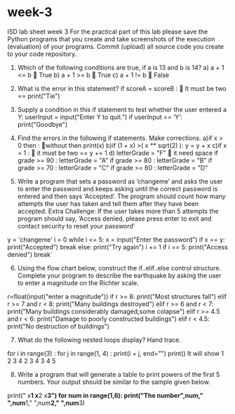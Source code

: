 # week-3
ISD lab sheet week 3 
For the practical part of this lab please save the Python programs that you create and take screenshots of the execution (evaluation) of your programs. Commit (upload) all source code you create to your code repository. 
1.	Which of the following conditions are true, if a is 13 and b is 14?
a)	a + 1 <= b    True
b)	a + 1 >= b    True
c)	a + 1 != b     False

2.	What is the error in this statement?
if scoreA = scoreB :   It must be two ==
        print("Tie")

3.	Supply a condition in this if statement to test whether the user entered a Y:
userInput = input("Enter Y to quit.")
if userInput == ‘Y’:
print("Goodbye")

4.	Find the errors in the following if statements.  Make corrections.
a)if x > 0 then : without then
       print(x)
b)if (1 + x) >( x ** sqrt(2) ):
         y = y + x
c)if x = 1 :  it must be two ==
      y += 1
d)	letterGrade = "F"  it need space
if grade >= 90 :
 letterGrade = "A"
  if grade >= 80 :
   letterGrade = "B"
    if grade >= 70 :
     letterGrade = "C"
      if grade >= 60 :
       letterGrade = "D"

5.	Write a program that sets a password as ‘changeme’ and asks the user to enter the password and keeps asking until the correct password is entered and then says ‘Accepted’. 
The program should count how many attempts the user has taken and tell them after they have been accepted. 
Extra Challenge: 
If the user takes more than 5 attempts the program should say, ‘Access denied, please press enter to exit and contact security to reset your password’

y = 'changeme'
i = 0
while i <= 5:
    x = input("Enter the password")
    if x == y:
        print("Accepted")
        break
    else:
        print("Try again")
        i += 1
    if i == 5:
        print("Access denied")
        break`


6. Using the flow chart below, construct the if..elif..else control structure.
Complete your program to describe the earthquake by asking the user to enter a magnitude on the Richter scale.
 


r=float(input("enter a magnitude"))
if r >= 8:
    print("Most structures fall")
elif r >= 7 and r < 8:
    print("Many buildings destroyed")
elif r >= 6 and r < 7:
    print("Many buildings considerably damaged,some colapse")
elif r >= 4.5 and r < 6:
    print("Damage to poorly constructed buildings")
elif r < 4.5:
    print("No destruction of buildings")



7. What do the following nested loops display?  Hand trace. 

for i in range(3) :
      for j in range(1, 4) :
           print(i + j, end="")
print()
It will show 1 2 3 4 2 3 4 3 4 5 	

8. Write a program that will generate a table to print powers of the first 5 numbers.  Your output should be similar to the sample given below. 
  
print("              x**1  x**2  x**3")
for num in range(1,6):
    print("The number",num,"  ",num**1,"  ",num**2,"  ",num**3)
